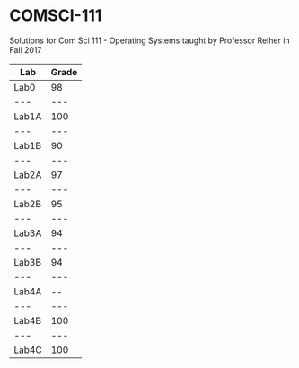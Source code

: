 # COMSCI-111
Solutions for Com Sci 111 - Operating Systems taught by Professor Reiher in Fall 2017

| Lab | Grade |
| --- | --- |
| Lab0 | 98 |
| --- | --- |
| Lab1A | 100 |
| --- | --- |
| Lab1B | 90 |
| --- | --- |
| Lab2A | 97 |
| --- | --- |
| Lab2B | 95 |
| --- | --- |
| Lab3A | 94 |
| --- | --- |
| Lab3B | 94 |
| --- | --- |
| Lab4A | -- |
| --- | --- |
| Lab4B | 100 |
| --- | --- |
| Lab4C | 100 |
